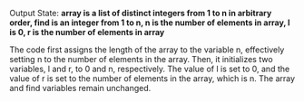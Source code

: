Output State: **array is a list of distinct integers from 1 to n in arbitrary order, find is an integer from 1 to n, n is the number of elements in array, l is 0, r is the number of elements in array**

The code first assigns the length of the array to the variable n, effectively setting n to the number of elements in the array. Then, it initializes two variables, l and r, to 0 and n, respectively. The value of l is set to 0, and the value of r is set to the number of elements in the array, which is n. The array and find variables remain unchanged.